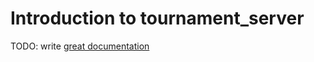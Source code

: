 # Introduction to tournament_server

TODO: write [great documentation](http://jacobian.org/writing/what-to-write/)
